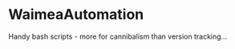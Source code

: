 WaimeaAutomation
================

Handy bash scripts - more for cannibalism than version tracking...
